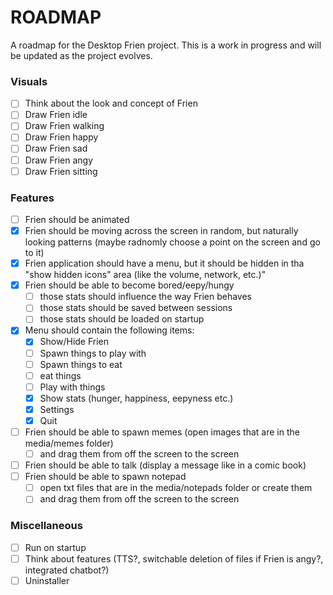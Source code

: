 # ROADMAP
A roadmap for the Desktop Frien project. This is a work in progress and will be updated as the project evolves.

### Visuals
- [ ] Think about the look and concept of Frien
- [ ] Draw Frien idle
- [ ] Draw Frien walking
- [ ] Draw Frien happy
- [ ] Draw Frien sad
- [ ] Draw Frien angy
- [ ] Draw Frien sitting

### Features
- [ ] Frien should be animated
- [x] Frien should be moving across the screen in random, but naturally looking patterns (maybe radnomly choose a point on the screen and go to it)
- [x] Frien application should have a menu, but it should be hidden in tha "show hidden icons" area (like the volume, network, etc.)"
- [x] Frien should be able to become bored/eepy/hungy 
    - [ ] those stats should influence the way Frien behaves
    - [ ] those stats should be saved between sessions
    - [ ] those stats should be loaded on startup
- [x] Menu should contain the following items:
  - [x] Show/Hide Frien
  - [ ] Spawn things to play with
  - [ ] Spawn things to eat
  - [ ] eat things
  - [ ] Play with things
  - [x] Show stats (hunger, happiness, eepyness etc.)
  - [x] Settings
  - [x] Quit
- [ ] Frien should be able to spawn memes (open images that are in the media/memes folder) 
    - [ ] and drag them from off the screen to the screen
- [ ] Frien should be able to talk (display a message like in a comic book)
- [ ] Frien should be able to spawn notepad 
    - [ ] open txt files that are in the media/notepads folder or create them
    - [ ] and drag them from off the screen to the screen

### Miscellaneous
- [ ] Run on startup
- [ ] Think about features (TTS?, switchable deletion of files if Frien is angy?, integrated chatbot?)
- [ ] Uninstaller